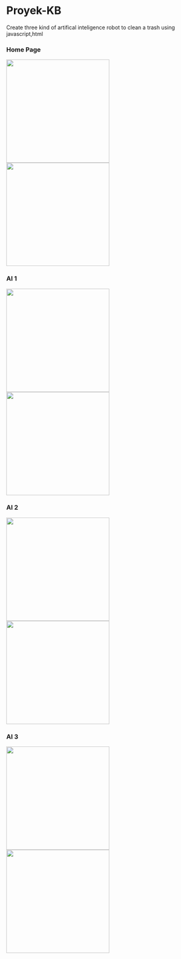 # Proyek-KB

Create three kind of artifical inteligence robot to clean a trash using javascript,html

### Home Page
<p float="left">
  <img src="" width="272" />
  <img src="" width="272" /> 
</p>

### AI 1
<p float="left">
  <img src="" width="272" />
  <img src="" width="272" /> 
</p>

### AI 2
<p float="left">
  <img src="" width="272" />
  <img src="" width="272" /> 
</p>

### AI 3
<p float="left">
  <img src="" width="272" />
  <img src="" width="272" /> 
</p>



